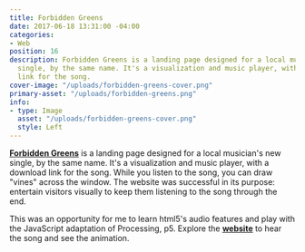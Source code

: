 ```yaml
---
title: Forbidden Greens
date: 2017-06-18 13:31:00 -04:00
categories:
- Web
position: 16
description: Forbidden Greens is a landing page designed for a local musicians new
  single, by the same name. It's a visualization and music player, with a download
  link for the song.
cover-image: "/uploads/forbidden-greens-cover.png"
primary-asset: "/uploads/forbidden-greens.png"
info:
- type: Image
  asset: "/uploads/forbidden-greens-cover.png"
  style: Left
---
```


[**Forbidden Greens**](https://forbidden-greens.netlify.com/) is a landing page designed for a local musician's new single, by the same name. It's a visualization and music player, with a download link for the song. While you listen to the song, you can draw "vines" across the window. The website was successful in its purpose: entertain visitors visually to keep them listening to the song through the end.

This was an opportunity for me to learn html5's audio features and play with the JavaScript adaptation of Processing, p5. Explore the [**website**](https://forbidden-greens.netlify.com/) to hear the song and see the animation.
